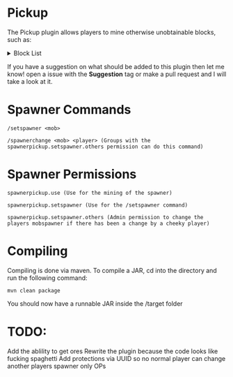 # Pickup
The Pickup plugin allows players to mine otherwise unobtainable blocks, such as:
<details>
<summary>Block List</summary>
Grass
<br>
Glass
<br>
Glowstone
<br>
Ice
<br>  
Snow Block
<br>
Snow
<br> 
Cobblestone Stairs
<br>
Wood Stairs
<br>
Clay Block
<br>
Cake
<br>
Mob Spawners
</details>

If you have a suggestion on what should be added to this plugin then let me know! open a issue with the **Suggestion** tag or make a pull request and I will take a look at it.

# Spawner Commands
`/setspawner <mob>`

`/spawnerchange <mob> <player> (Groups with the spawnerpickup.setspawner.others permission can do this command)`

# Spawner Permissions
`spawnerpickup.use (Use for the mining of the spawner)`

`spawnerpickup.setspawner (Use for the /setspawner command)`

`spawnerpickup.setspawner.others (Admin permission to change the players mobspawner if there has been a change by a cheeky player)`

# Compiling
Compiling is done via maven. To compile a JAR, cd into the directory and run the following command:

`mvn clean package`

You should now have a runnable JAR inside the /target folder

# TODO:
Add the ablility to get ores
Rewrite the plugin because the code looks like fucking spaghetti
Add protections via UUID so no normal player can change another players spawner only OPs

